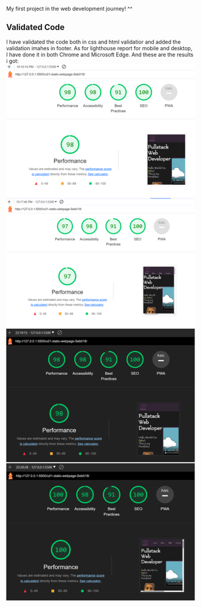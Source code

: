My first project in the web development journey! ^^

## Validated Code

I have validated the code both in css and html validatior and added the validation imahes in footer.
As for lighthouse report for mobile and desktop, I have done it in both Chrome and Microsoft Edge.
And these are the results i got:
![Screenshot of Lighthouse report from Chrome for mobile](./images/mobileChrome.png)
![Screenshot of Lighthouse report from Chrome for desktop](./images/desktopChrome.png)
![Screenshot of Lighthouse report from Microsoft for mobile](./images/mobileMicrosoft.png)
![Screenshot of Lighthouse report from Microsft for desktop](./images/desktopMicrosoft.png)
